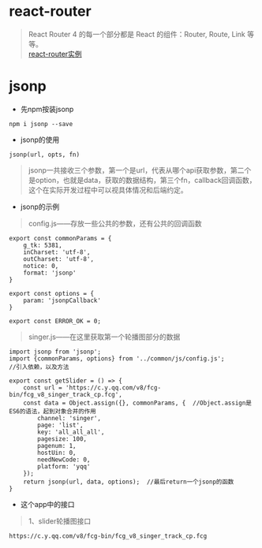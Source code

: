 # react-router
> React Router 4 的每一个部分都是 React 的组件：Router, Route, Link 等等。<br/>
[react-router实例](https://reacttraining.com/react-router/web/example/basic)<br/>

# jsonp
- 先npm按装jsonp
```
npm i jsonp --save
```
- jsonp的使用
```
jsonp(url, opts, fn)
```
> jsonp一共接收三个参数，第一个是url，代表从哪个api获取参数，第二个是option，也就是data，获取的数据结构，第三个fn，callback回调函数，这个在实际开发过程中可以视具体情况和后端约定。
- jsonp的示例
> config.js——存放一些公共的参数，还有公共的回调函数
```
export const commonParams = {
    g_tk: 5381,
    inCharset: 'utf-8',
    outCharset: 'utf-8',
    notice: 0,
    format: 'jsonp'  
}

export const options = {
    param: 'jsonpCallback'
}

export const ERROR_OK = 0;
```
> singer.js——在这里获取第一个轮播图部分的数据
```
import jsonp from 'jsonp';
import {commonParams, options} from '../common/js/config.js';
//引入依赖，以及方法

export const getSlider = () => {
    const url = 'https://c.y.qq.com/v8/fcg-bin/fcg_v8_singer_track_cp.fcg',
    const data = Object.assign({}, commonParams, {  //Object.assign是ES6的语法，起到对象合并的作用
        channel: 'singer',
        page: 'list',
        key: 'all_all_all',
        pagesize: 100,
        pagenum: 1,
        hostUin: 0,
        needNewCode: 0,
        platform: 'yqq'
    });
    return jsonp(url, data, options);  //最后return一个jsonp的函数
}
```
- 这个app中的接口
> 1、slider轮播图接口
```
https://c.y.qq.com/v8/fcg-bin/fcg_v8_singer_track_cp.fcg
```